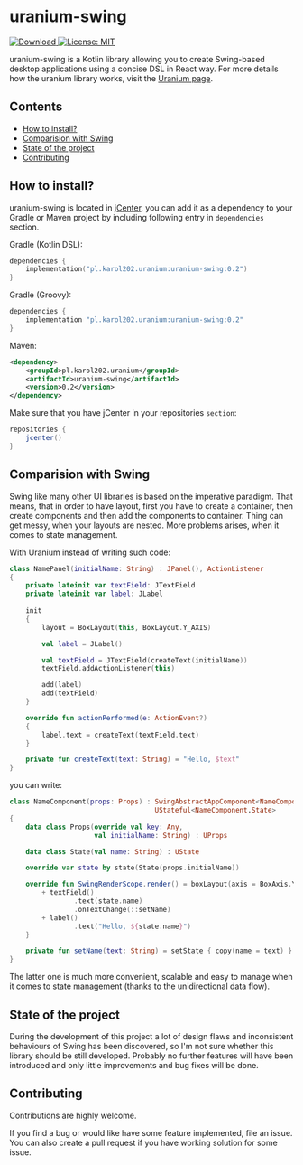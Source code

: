 # uranium-swing

[ ![Download](https://api.bintray.com/packages/karol202/uranium/uranium-swing/images/download.svg) ](
https://bintray.com/karol202/uranium/uranium-swing/_latestVersion
)
[ ![License: MIT](https://img.shields.io/badge/License-MIT-yellow.svg) ](
https://opensource.org/licenses/MIT
)

uranium-swing is a Kotlin library allowing you to create Swing-based desktop
applications using a concise DSL in React way. For more details how the
uranium library works, visit the [Uranium page](https://github.com/karol-202/uranium).

## Contents
- [How to install?](#how-to-install)
- [Comparision with Swing](#comparision-with-swing)
- [State of the project](#state-of-the-project)
- [Contributing](#contributing)

## How to install?

uranium-swing is located in [jCenter](https://bintray.com/karol202/uranium/uranium-swing),
you can add it as a dependency to your Gradle or Maven project
by including following entry in `dependencies` section.

Gradle (Kotlin DSL):
```kotlin
dependencies {
    implementation("pl.karol202.uranium:uranium-swing:0.2")
}
```

Gradle (Groovy):
```groovy
dependencies {
    implementation "pl.karol202.uranium:uranium-swing:0.2"
}
```

Maven:
```xml
<dependency>
    <groupId>pl.karol202.uranium</groupId>
    <artifactId>uranium-swing</artifactId>
    <version>0.2</version>
</dependency>
```

Make sure that you have jCenter in your repositories `section`:
```groovy
repositories {
    jcenter()
}
```

## Comparision with Swing

Swing like many other UI libraries is based on the imperative paradigm.
That means, that in order to have layout, first you have to create a container,
then create components and then add the components to container.
Thing can get messy, when your layouts are nested. More problems arises,
when it comes to state management.

With Uranium instead of writing such code:
```kotlin
class NamePanel(initialName: String) : JPanel(), ActionListener
{
	private lateinit var textField: JTextField
	private lateinit var label: JLabel
	
	init
	{
		layout = BoxLayout(this, BoxLayout.Y_AXIS)

		val label = JLabel()

		val textField = JTextField(createText(initialName))
		textField.addActionListener(this)

		add(label)
		add(textField)
	}

	override fun actionPerformed(e: ActionEvent?)
	{
		label.text = createText(textField.text)
	}

	private fun createText(text: String) = "Hello, $text"
}
```
you can write:
```kotlin
class NameComponent(props: Props) : SwingAbstractAppComponent<NameComponent.Props>(props),
                                    UStateful<NameComponent.State>
{
    data class Props(override val key: Any,
                     val initialName: String) : UProps

    data class State(val name: String) : UState

    override var state by state(State(props.initialName))

    override fun SwingRenderScope.render() = boxLayout(axis = BoxAxis.Y) {
        + textField()
                .text(state.name)
                .onTextChange(::setName)
        + label()
                .text("Hello, ${state.name}")
    }

    private fun setName(text: String) = setState { copy(name = text) }
}
```

The latter one is much more convenient, scalable and easy to manage
when it comes to state management (thanks to the unidirectional data flow).

## State of the project

During the development of this project a lot of design flaws and inconsistent
behaviours of Swing has been discovered, so I'm not sure whether this library
should be still developed. Probably no further features will have been introduced 
and only little improvements and bug fixes will be done.

## Contributing

Contributions are highly welcome.

If you find a bug or would like have some feature implemented, file an issue.
You can also create a pull request if you have working solution for some issue.
